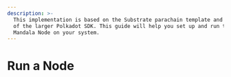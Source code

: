 ```yaml
---
description: >-
  This implementation is based on the Substrate parachain template and is part
  of the larger Polkadot SDK. This guide will help you set up and run the
  Mandala Node on your system.
---
```


# Run a Node

